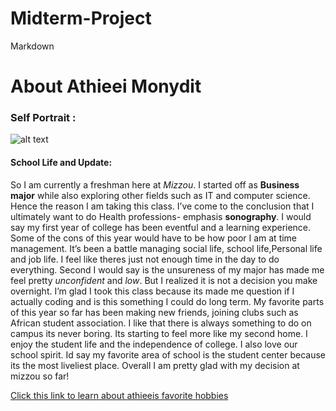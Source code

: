 # Midterm-Project
Markdown

# About Athieei Monydit
### Self Portrait :
![alt text](file:///Users/athieeiamonydit/Downloads/Screen%20Shot%202023-03-17%20at%2010.24.06%20PM.jpg)
#### School Life and Update:
So I am currently a freshman here at *Mizzou*. I started off as **Business major** while also exploring other fields such as IT and computer science. Hence the reason I am taking this class. I’ve come to the conclusion that I ultimately want to do Health professions- emphasis **sonography**. I would say my first year of college has been eventful and a learning experience. Some of the cons of this year would have to be how poor I am at time management. It’s been a battle managing social life, school life,Personal life and job life. I feel like theres just not enough time in the day to do everything. Second I would say is the unsureness of my major has made me feel pretty *unconfident* and *low*. But I realized it is not a decision you make overnight. I’m glad I took this class because its made me question if I actually coding and is this something I could do long term. My favorite parts of this year so far has been making new friends, joining clubs such as African student association. I like that there is always something to do on campus its never boring. Its starting to feel more like my second home. I enjoy the student life and the independence of college. I also love our school spirit. Id say my favorite area of school is the student center because its the most liveliest place. Overall I am pretty glad with my decision at mizzou so far! 


[Click this link to learn about athieeis favorite hobbies](favoritehobbies.md)





